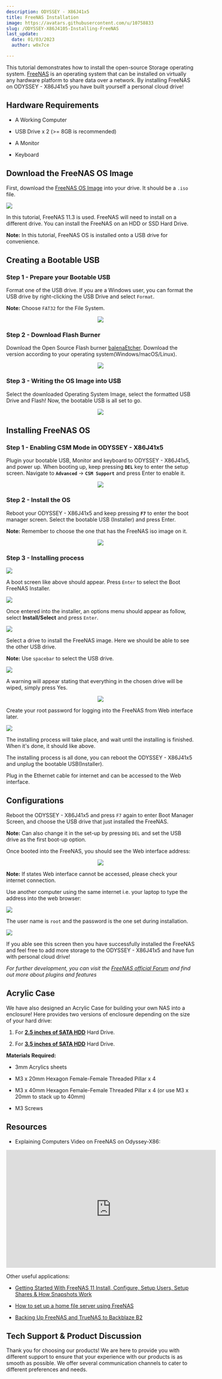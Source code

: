 ```yaml
---
description: ODYSSEY - X86J41x5
title: FreeNAS Installation
image: https://avatars.githubusercontent.com/u/10758833
slug: /ODYSSEY-X86J4105-Installing-FreeNAS
last_update:
  date: 01/03/2023
  author: w0x7ce

---
```


<!-- ---
name: ODYSSEY - X86J4105
category: ODYSSEY
bzurl: https://www.seeedstudio.com/ODYSSEY-X86J4105800-p-4445.html
wikiurl: https://wiki.seeedstudio.com/ODYSSEY-X86J4105-Installing-FreeNAS/
sku: 102110399
--- -->

This tutorial demonstrates how to install the open-source Storage operating system.  [FreeNAS](https://www.freenas.org/) is an operating system that can be installed on virtually any hardware platform to share data over a network. By installing FreeNAS on ODYSSEY - X86J41x5 you have built yourself a personal cloud drive!

## Hardware Requirements

- A Working Computer

- USB Drive x 2 (>= 8GB is recommended)

- A Monitor

- Keyboard

## Download the FreeNAS OS Image

First, download the [FreeNAS OS Image](https://www.freenas.org/download-freenas-release/) into your drive. It should be a `.iso` file.

![](https://files.seeedstudio.com/wiki/ODYSSEY-X86J4105864/img/FreeNAS/FreeNAS-download.jpg)

In this tutorial, FreeNAS 11.3 is used. FreeNAS will need to install on a different drive. You can install the FreeNAS on an HDD or SSD Hard Drive.

**Note:** In this tutorial, FreeNAS OS is installed onto a USB drive for convenience.

## Creating a Bootable USB

### Step 1 - Prepare your Bootable USB

Format one of the USB drive. If you are a Windows user, you can format the USB drive by right-clicking the USB Drive and select `Format`.  

**Note:** Choose `FAT32` for the File System.

<div align="center"><img width="{450}" src="https://files.seeedstudio.com/wiki/ODYSSEY-X86J4105864/img/InstallingOS/formatUSB.png" /></div>

### Step 2 - Download Flash Burner

Download the Open Source Flash burner [balenaEtcher](https://www.balena.io/etcher/). Download the version according to your operating system(Windows/macOS/Linux).

<div align="center"><img width="{500}" src="https://files.seeedstudio.com/wiki/ODYSSEY-X86J4105864/img/InstallingOS/etcher.jpg" /></div>

### Step 3 - Writing the OS Image into USB

Select the downloaded Operating System Image, select the formatted USB Drive and Flash! Now, the bootable USB is all set to go.

<div align="center"><img width="{500}" src="https://files.seeedstudio.com/wiki/ODYSSEY-X86J4105864/img/InstallingOS/etcherDone.png" /></div>

## Installing FreeNAS OS

### Step 1 - Enabling CSM Mode in ODYSSEY - X86J41x5

Plugin your bootable USB, Monitor and keyboard to ODYSSEY - X86J41x5, and power up. When booting up, keep pressing **`DEL`** key to enter the setup screen. Navigate to **`Advanced`** -> **`CSM Support`** and press Enter to enable it.

<div align="center"><img src="https://files.seeedstudio.com/wiki/ODYSSEY-X86J4105864/img/OpenWRT/biosSetting.jpg" /></div>

### Step 2 - Install the OS

Reboot your ODYSSEY - X86J41x5 and keep pressing **`F7`** to enter the boot manager screen. Select the bootable USB (Installer) and press Enter.

**Note:** Remember to choose the one that has the FreeNAS iso image on it.

<div align="center"><img width={400} src="https://files.seeedstudio.com/wiki/ODYSSEY-X86J4105864/img/OpenWRT/biosSetup.jpg" /></div>

### Step 3 - Installing process

![](https://files.seeedstudio.com/wiki/ODYSSEY-X86J4105864/img/FreeNAS/FreeNAS-boot.jpg)

A boot screen like above should appear. Press `Enter` to select the Boot FreeNAS Installer.

![](https://files.seeedstudio.com/wiki/ODYSSEY-X86J4105864/img/FreeNAS/FreeNAS-option.jpg)

Once entered into the installer, an options menu should appear as follow, select **Install/Select** and press `Enter`.

![](https://files.seeedstudio.com/wiki/ODYSSEY-X86J4105864/img/FreeNAS/FreeNAS-drive.jpg)

Select a drive to install the FreeNAS image. Here we should be able to see the other USB drive.

**Note:** Use `spacebar` to select the USB drive.

![](https://files.seeedstudio.com/wiki/ODYSSEY-X86J4105864/img/FreeNAS/FreeNAS-warning.jpg)

A warning will appear stating that everything in the chosen drive will be wiped, simply press Yes.

<div align="center"><img src="https://files.seeedstudio.com/wiki/ODYSSEY-X86J4105864/img/FreeNAS/FreeNAS-pw.jpg" /></div>

Create your root password for logging into the FreeNAS from Web interface later.

![](https://files.seeedstudio.com/wiki/ODYSSEY-X86J4105864/img/FreeNAS/FreeNAS-complete.jpg)

The installing process will take place, and wait until the installing is finished. When it's done, it should like above.

The installing process is all done, you can reboot the ODYSSEY - X86J41x5 and unplug the bootable USB(Installer).

Plug in the Ethernet cable for internet and can be accessed to the Web interface.

## Configurations

Reboot the ODYSSEY - X86J41x5 and press `F7` again to enter Boot Manager Screen, and choose the USB drive that just installed the FreeNAS.

**Note:** Can also change it in the set-up by pressing `DEL` and set the USB drive as the first boot-up option.

Once booted into the FreeNAS, you should see the Web interface address:

<div align="center"><img src="https://files.seeedstudio.com/wiki/ODYSSEY-X86J4105864/img/FreeNAS/FreeNAS-bootcomplete.jpg" /></div>

**Note:** If states Web interface cannot be accessed, please check your internet connection.

Use another computer using the same internet i.e. your laptop to type the address into the web browser:

![](https://files.seeedstudio.com/wiki/ODYSSEY-X86J4105864/img/FreeNAS/FreeNAS-web1.jpg)

The user name is `root` and the password is the one set during installation.

![](https://files.seeedstudio.com/wiki/ODYSSEY-X86J4105864/img/FreeNAS/FreeNAS-web2.jpg)

If you able see this screen then you have successfully installed the FreeNAS and feel free to add more storage to the ODYSSEY - X86J41x5 and have fun with personal cloud drive!

*For further development, you can visit the [FreeNAS official Forum](https://www.ixsystems.com/community/?__hstc=54333623.367bb0a280861850367fe7c0081ee5de.1582628751612.1582693495900.1582699340011.3&__hssc=54333623.1.1582699340011&__hsfp=3609375136) and find out more about plugins and features*

## Acrylic Case

We have also designed an Acrylic Case for building your own NAS into a enclosure! Here provides two versions of enclosure depending on the size of your hard drive:

1. For [**2.5 inches of SATA HDD**](https://files.seeedstudio.com/wiki/ODYSSEY-X86J4105864/Documents/J4105-2.5.dwg) Hard Drive.

2. For [**3.5 inches of SATA HDD**](https://files.seeedstudio.com/wiki/ODYSSEY-X86J4105864/Documents/J4105-3.5.dwg) Hard Drive.

**Materials Required:**

- 3mm Acrylics sheets

- M3 x 20mm Hexagon Female-Female Threaded Pillar x 4

- M3 x 40mm Hexagon Female-Female Threaded Pillar x 4 (or use M3 x 20mm to stack up to 40mm)

- M3 Screws

## Resources

- Explaining Computers Video on FreeNAS on Odyssey-X86:

<iframe width="560" height="315" src="https://www.youtube.com/embed/qyz91Q_JrBc" frameborder="0" allow="accelerometer; autoplay; encrypted-media; gyroscope; picture-in-picture" allowfullscreen></iframe>

Other useful applications:

- [Getting Started With FreeNAS 11 Install, Configure, Setup Users, Setup Shares & How Snapshots Work](https://www.youtube.com/watch?v=sMZ-s8wHkHw&list=PLMeX7dgR89SvzGW0eumZuP_LAeBGEDnBb&index=11)

- [How to set up a home file server using FreeNAS](https://www.windowscentral.com/how-to-set-up-freenas-home-file-server)

- [Backing Up FreeNAS and TrueNAS to Backblaze B2](https://www.backblaze.com/blog/how-to-setup-freenas-cloud-storage/)

## Tech Support & Product Discussion

Thank you for choosing our products! We are here to provide you with different support to ensure that your experience with our products is as smooth as possible. We offer several communication channels to cater to different preferences and needs.

<div class="button_tech_support_container">
<a href="https://forum.seeedstudio.com/" class="button_forum"></a> 
<a href="https://www.seeedstudio.com/contacts" class="button_email"></a>
</div>

<div class="button_tech_support_container">
<a href="https://discord.gg/eWkprNDMU7" class="button_discord"></a> 
<a href="https://github.com/Seeed-Studio/wiki-documents/discussions/69" class="button_discussion"></a>
</div>
